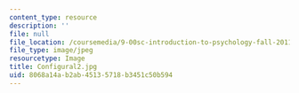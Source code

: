 ```yaml
---
content_type: resource
description: ''
file: null
file_location: /coursemedia/9-00sc-introduction-to-psychology-fall-2011/8068a14ab2ab45135718b3451c50b594_Configural2.jpg
file_type: image/jpeg
resourcetype: Image
title: Configural2.jpg
uid: 8068a14a-b2ab-4513-5718-b3451c50b594
---
```

